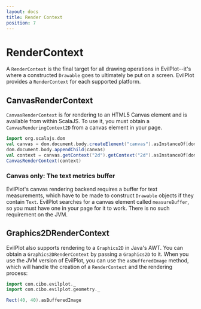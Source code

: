 ```yaml
---
layout: docs
title: Render Context 
position: 7
---
```


# RenderContext

A `RenderContext` is the final target for all drawing operations in EvilPlot--it's where a constructed `Drawable` goes
to ultimately be put on a screen. EvilPlot provides a `RenderContext` for each supported platform.

## CanvasRenderContext

`CanvasRenderContext` is for rendering to an HTML5 Canvas element and is available from within ScalaJS. To use it, you
must obtain a `CanvasRenderingContext2D` from a canvas element in your page.

```scala
import org.scalajs.dom
val canvas = dom.document.body.createElement("canvas").asInstanceOf[dom.html.Canvas]
dom.document.body.appendChild(canvas)
val context = canvas.getContext("2d").getContext("2d").asInstanceOf[dom.raw.CanvasRenderingContext2D]
CanvasRenderContext(context)
```

### Canvas only: The text metrics buffer
EvilPlot's canvas rendering backend requires a buffer for text measurements, which have to be made to construct
`Drawable` objects if they contain `Text`. EvilPlot searches for a canvas element called `measureBuffer`, so you must
have one in your page for it to work. There is no such requirement on the JVM.

## Graphics2DRenderContext

EvilPlot also supports rendering to a `Graphics2D` in Java's AWT. You can obtain a `Graphics2DRenderContext` by passing
a `Graphics2D` to it. When you use the JVM version of EvilPlot, you can use the `asBufferedImage` method, which will
handle the creation of a `RenderContext` and the rendering process:

```scala
import com.cibo.evilplot._
import com.cibo.evilplot.geometry._

Rect(40, 40).asBufferedImage
```

